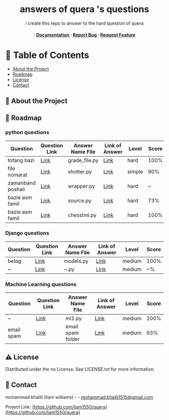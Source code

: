 <div align='center'>

<h1>answers of quera 's questions</h1>
<p>i create this repo to answer to the hard question of quera</p>

<h4> <span> · </span> <a href="https://github.com/liam1550/quera/blob/master/README.md"> Documentation </a> <span> · </span> <a href="https://github.com/liam1550/quera/issues"> Report Bug </a> <span> · </span> <a href="https://github.com/liam1550/quera/issues"> Request Feature </a> </h4>


</div>

# :notebook_with_decorative_cover: Table of Contents

- [About the Project](#star2-about-the-project)
- [Roadmap](#compass-roadmap)
- [License](#warning-license)
- [Contact](#handshake-contact)


## :star2: About the Project

## :compass: Roadmap
### python questions
| Question | Question Link | Answer Name File | Link of Answer | Level | Score |
|----------|---------------|------------------|----------------|-------|-------|
| tofang bazi     | [Link](https://quera.org/problemset/16397/) | grade_file.py | [Link](https://github.com/liam1550/quera/blob/main/file_grade.py) | hard  | 100%  |
| file nomarat      | [Link](https://quera.org/problemset/182272/) | shotter.py     | [Link](https://github.com/liam1550/quera/blob/main/Shooter.py) | simple | 90%   |
| zamanband poshali      | [Link](https://quera.org/problemset/14745/) | wrapper.py     | [Link](https://github.com/liam1550/quera/blob/main/wrapper.py) | hard  | ~   |
| bazie asm famil      | [Link](https://quera.org/problemset/87182/) | source.py     | [Link](https://github.com/liam1550/quera/blob/main/source.py) | hard  | 73%     |
| bazie asm famil      | [Link](https://quera.org/problemset/60135/) | chesstml.py     | [Link](https://github.com/liam1550/quera/blob/main/chesstml.py) | hard  | 100%     |



### Django questions
| Question | Question Link | Answer Name File | Link of Answer | Level | Score |
|----------|---------------|------------------|----------------|-------|-------|
| belog    | [Link](https://quera.org/problemset/14742/) | models.py | [Link](https://github.com/liam1550/quera/blob/main/models.py) | medium  | 100%  |
| ~    | [Link](https://quera.org/problemset/76281/) | ~.py | [Link](~) | medium  | ~%  |

### Machine Learning  questions
| Question | Question Link | Answer Name File | Link of Answer | Level | Score |
|----------|---------------|------------------|----------------|-------|-------|
| ~    | [Link](https://quera.org/problemset/79502?tab=description) |ml1.py | [Link](https://github.com/liam1550/quera/blob/main/ml1.py) | medium  | 100%  |
| email spam    | [Link](https://quera.org/problemset/83361) |email spam folder | [Link](https://github.com/liam1550/quera/tree/main/email%20spam)| medium  | 93%  |





## :warning: License

Distributed under the no License. See LICENSE.txt for more information.

## :handshake: Contact

mohammad khalili (liam williams) - - mohammad.khalili1515@gmail.com

Project Link: [https://github.com/liam1550/quera](https://github.com/liam1550/quera)
